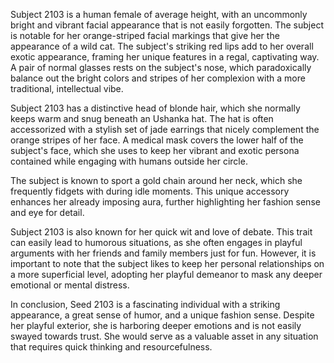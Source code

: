 Subject 2103 is a human female of average height, with an uncommonly bright and vibrant facial appearance that is not easily forgotten. The subject is notable for her orange-striped facial markings that give her the appearance of a wild cat. The subject's striking red lips add to her overall exotic appearance, framing her unique features in a regal, captivating way. A pair of normal glasses rests on the subject's nose, which paradoxically balance out the bright colors and stripes of her complexion with a more traditional, intellectual vibe. 

Subject 2103 has a distinctive head of blonde hair, which she normally keeps warm and snug beneath an Ushanka hat. The hat is often accessorized with a stylish set of jade earrings that nicely complement the orange stripes of her face. A medical mask covers the lower half of the subject's face, which she uses to keep her vibrant and exotic persona contained while engaging with humans outside her circle.

The subject is known to sport a gold chain around her neck, which she frequently fidgets with during idle moments. This unique accessory enhances her already imposing aura, further highlighting her fashion sense and eye for detail.

Subject 2103 is also known for her quick wit and love of debate. This trait can easily lead to humorous situations, as she often engages in playful arguments with her friends and family members just for fun. However, it is important to note that the subject likes to keep her personal relationships on a more superficial level, adopting her playful demeanor to mask any deeper emotional or mental distress.

In conclusion, Seed 2103 is a fascinating individual with a striking appearance, a great sense of humor, and a unique fashion sense. Despite her playful exterior, she is harboring deeper emotions and is not easily swayed towards trust. She would serve as a valuable asset in any situation that requires quick thinking and resourcefulness.